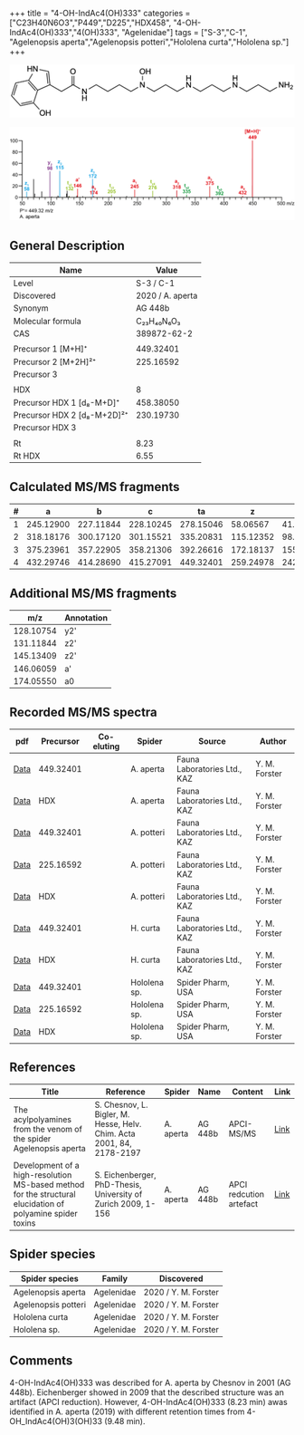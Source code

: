 +++
title = "4-OH-IndAc4(OH)333"
categories = ["C23H40N6O3","P449","D225","HDX458",
"4-OH-IndAc4(OH)333","4(OH)333",
"Agelenidae"]
tags = ["S-3","C-1",
"Agelenopsis aperta","Agelenopsis potteri","Hololena curta","Hololena sp."]
+++

![](/img/4-OH-IndAc4(OH)333.png)

![](/img_MSMS/449_4-OH-IndAc4(OH)333_Aa.png?classes=border)

## General Description

| Name                        | Value            |
|-----------------------------|------------------|
| Level                       | S-3 / C-1               |
| Discovered                  | 2020 / A. aperta |
| Synonym                     | AG 448b          |
| Molecular formula           | C₂₃H₄₀N₆O₃       |
| CAS                         | 389872-62-2      |
|                             |                  |
| Precursor 1 [M+H]⁺          | 449.32401        |
| Precursor 2 [M+2H]²⁺        | 225.16592        |
| Precursor 3                 |                  |
|                             |                  |
| HDX                         | 8                |
| Precursor HDX 1 [d₈-M+D]⁺   | 458.38050        |
| Precursor HDX 2 [d₈-M+2D]²⁺ | 230.19730        |
| Precursor HDX 3             |                  |
|                             |                  |
| Rt                          | 8.23             |
| Rt HDX                      | 6.55             |

## Calculated MS/MS fragments

| # | a         | b         | c         | ta        | z         | y         | tz        |
|---|-----------|-----------|-----------|-----------|-----------|-----------|-----------|
| 1 | 245.12900 | 227.11844 | 228.10245 | 278.15046 | 58.06567  | 41.03912  | 75.09222  |
| 2 | 318.18176 | 300.17120 | 301.15521 | 335.20831 | 115.12352 | 98.09697  | 132.15007 |
| 3 | 375.23961 | 357.22905 | 358.21306 | 392.26616 | 172.18137 | 155.15482 | 205.20283 |
| 4 | 432.29746 | 414.28690 | 415.27091 | 449.32401 | 259.24978 | 242.22323 | 276.27633 |

## Additional MS/MS fragments

| m/z       | Annotation |
|-----------|------------|
| 128.10754 | y2'        |
| 131.11844 | z2'        |
| 145.13409 | z2'        |
| 146.06059 | a'         |
| 174.05550 | a0         |

## Recorded MS/MS spectra

| pdf                                                     | Precursor | Co-eluting | Spider    | Source                       | Author        |
|---------------------------------------------------------|-----------|------------|-----------|------------------------------|---------------|
| [Data](/pdf/A-aperta/449_4-OH-IndAc4(OH)333_Aa.pdf)     | 449.32401 |            | A. aperta | Fauna Laboratories Ltd., KAZ | Y. M. Forster |
| [Data](/pdf/A-aperta/449_4-OH-IndAc4(OH)333_Aa_HDX.pdf) | HDX       |            | A. aperta | Fauna Laboratories Ltd., KAZ | Y. M. Forster |
| [Data](/pdf/A-potteri/449_4-OH-IndAc4(OH)333_Ap.pdf) | 449.32401 |           | A. potteri | Fauna Laboratories Ltd., KAZ | Y. M. Forster |
| [Data](/pdf/A-potteri/449_4-OH-IndAc4(OH)333_Ap_2.pdf) | 225.16592 |           | A. potteri | Fauna Laboratories Ltd., KAZ | Y. M. Forster |
| [Data](/pdf/A-potteri/449_4-OH-IndAc4(OH)333_Ap_HDX.pdf) | HDX |           | A. potteri | Fauna Laboratories Ltd., KAZ | Y. M. Forster |
| [Data](/pdf/H-curta/449_4-OH-IndAc4(OH)333_Hc.pdf) | 449.32401 |           | H. curta | Fauna Laboratories Ltd., KAZ | Y. M. Forster |
| [Data](/pdf/H-curta/449_4-OH-IndAc4(OH)333_Hc_HDX.pdf) | HDX |           | H. curta | Fauna Laboratories Ltd., KAZ | Y. M. Forster |
| [Data](/pdf/Hololena-sp/449_4-OH-IndAc4(OH)333_Ho-sp.pdf) | 449.32401  |           | Hololena sp. | Spider Pharm, USA | Y. M. Forster |
| [Data](/pdf/Hololena-sp/449_4-OH-IndAc4(OH)333_Ho-sp_2.pdf) | 225.16592  |           | Hololena sp. | Spider Pharm, USA | Y. M. Forster |
| [Data](/pdf/Hololena-sp/449_4-OH-IndAc4(OH)333_Ho-sp_HDX.pdf) | HDX |           | Hololena sp. | Spider Pharm, USA | Y. M. Forster |

## References

| Title                                                                                                      | Reference                                                             | Spider    | Name    | Content                 | Link                                                                                                                          |
|------------------------------------------------------------------------------------------------------------|-----------------------------------------------------------------------|-----------|---------|-------------------------|-------------------------------------------------------------------------------------------------------------------------------|
| The acylpolyamines from the venom of the spider Agelenopsis aperta                                         | S. Chesnov, L. Bigler, M. Hesse, Helv. Chim. Acta 2001, 84, 2178-2197 | A. aperta | AG 448b | APCI-MS/MS              | [Link](https://onlinelibrary.wiley.com/doi/abs/10.1002/1522-2675%2820010815%2984%3A8%3C2178%3A%3AAID-HLCA2178%3E3.0.CO%3B2-N) |
| Development of a high-resolution MS-based method for the structural elucidation of polyamine spider toxins | S. Eichenberger, PhD-Thesis, University of Zurich 2009, 1-156         | A. aperta | AG 448b | APCI redcution artefact | [Link](https://www.zora.uzh.ch/id/eprint/12787/1/Eichenberger.pdf)                                                            |

## Spider species

| Spider species     | Family     | Discovered           |
|--------------------|------------|----------------------|
| Agelenopsis aperta | Agelenidae | 2020 / Y. M. Forster |
| Agelenopsis potteri | Agelenidae | 2020 / Y. M. Forster |
| Hololena curta | Agelenidae | 2020 / Y. M. Forster |
| Hololena sp. | Agelenidae | 2020 / Y. M. Forster |

## Comments
4-OH-IndAc4(OH)333 was described for A. aperta by Chesnov in 2001 (AG 448b). Eichenberger showed in 2009 that the described structure was an artifact (APCI reduction). However, 4-OH-IndAc4(OH)333 (8.23 min) awas identified in A. aperta (2019) with different retention times from 4-OH_IndAc4(OH)3(OH)33 (9.48 min).
